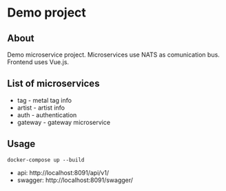 Demo project
=======

About
------------

Demo microservice project. Microservices use NATS as comunication bus. Frontend uses Vue.js.

List of microservices
------------
* tag - metal tag info
* artist - artist info
* auth - authentication
* gateway - gateway microservice

Usage
------------
```
docker-compose up --build 
```
* api: http://localhost:8091/api/v1/
* swagger: http://localhost:8091/swagger/
